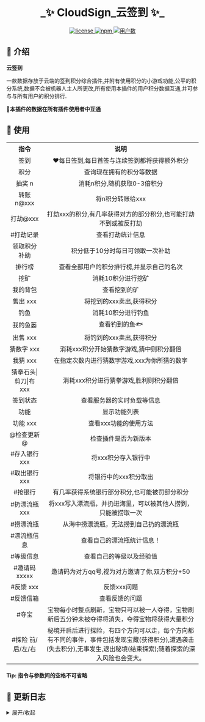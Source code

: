 <h1 align="center">_✨ CloudSign_云签到 ✨_</h1>
<p align="center">
<a href="./LICENSE">
    <img src="https://img.shields.io/github/license/Monarchdos/koishi-plugin-cloudsign.svg" alt="license">
</a>
<a href="https://www.npmjs.com/package/koishi-plugin-cloudsign">
    <img src="https://img.shields.io/npm/v/koishi-plugin-cloudsign?style=flat-square" alt="npm">
</a>
<a href="https://pypi.python.org/pypi/nonebot_plugin_cloudsignx">
    <img src="https://img.shields.io/badge/dynamic/json?url=https%3A%2F%2Fcloudsign.ayfre.com%2Frelation%2Fusernum%2F&query=num&label=%E7%94%A8%E6%88%B7%E6%95%B0&color=%23f37f40" alt="用户数">
</a>
</p>


## 📖 介绍

**云签到**  

一款数据存放于云端的签到积分综合插件,并附有使用积分的小游戏功能,公平的积分系统,数据不会被机器人主人所更改,所有使用本插件的用户积分数据互通,并可参与与所有用户的积分排行.

🎇**本插件的数据在所有插件使用者中互通**

## 🎉 使用

<table> 
  <tr align="center">
    <th> 指令 </th>
    <th> 说明 </th>
  </tr>
  <tr align="center">
    <td> 签到 </td>
    <td> ♥每日签到,每日首签与连续签到都将获得额外积分 </td>
  </tr>
  <tr align="center">
    <td> 积分</td>
    <td> 查询现在拥有的积分等数据 </td>
  </tr>
  <tr align="center">
    <td> 抽奖 n</td>
    <td> 消耗n积分,随机获取0-3倍积分 </td>
  </tr>
  <tr align="center">
    <td> 转账 n@xxx </td>
    <td> 将n积分转账给xxx </td>
  </tr>
    <tr align="center">
    <td> 打劫@xxx </td>
    <td> 打劫xxx的积分,有几率获得对方的部分积分,也可能打劫不到或被反打劫 </td>
  </tr>
  <tr align="center">
    <td> #打劫记录 </td>
    <td> 查看打劫统计信息 </td>
  </tr>
    <tr align="center">
    <td> 领取积分补助 </td>
    <td> 积分低于10分时每日可领取一次补助 </td>
  </tr>
    </tr>
    <tr align="center">
    <td> 排行榜 </td>
    <td> 查看全部用户的积分排行榜,并显示自己的名次 </td>
  </tr>
</tr>
    <tr align="center">
    <td> 挖矿 </td>
    <td> 消耗10积分进行挖矿 </td>
  </tr>
</tr>
    <tr align="center">
    <td> 我的背包 </td>
    <td> 查看挖到的矿 </td>
  </tr>
  <tr align="center">
    <td> 售出 xxx </td>
    <td> 将挖到的xxx卖出,获得积分 </td>
  </tr>
</tr>
    <tr align="center">
    <td> 钓鱼 </td>
    <td> 消耗10积分进行钓鱼 </td>
  </tr>
</tr>
    <tr align="center">
    <td> 我的鱼篓 </td>
    <td> 查看钓到的鱼🐟 </td>
  </tr>
  <tr align="center">
    <td> 出售 xxx </td>
    <td> 将钓到的xxx卖出,获得积分 </td>
  </tr>
  <tr align="center">
    <td> 猜数字 xxx </td>
    <td> 消耗xxx积分开始猜数字游戏,猜中则积分翻倍 </td>
  </tr>
  <tr align="center">
    <td> 我猜 xxx </td>
    <td> 在指定次数内进行猜数字游戏,xxx为你所猜的数字 </td>
  </tr>
  <tr align="center">
    <td> 猜拳石头|剪刀|布 xxx </td>
    <td> 消耗xxx积分进行猜拳游戏,胜利则积分翻倍 </td>
  </tr>
</tr>
    <tr align="center">
    <td> 签到状态 </td>
    <td> 查看服务器的实时负载等信息 </td>
  </tr>
</tr>
    <tr align="center">
    <td> 功能 </td>
    <td> 显示功能列表 </td>
  </tr>
  <tr align="center">
    <td> 功能 xxx </td>
    <td> 查看xxx功能的使用方法 </td>
  </tr>
<tr align="center">
    <td> @检查更新@ </td>
    <td> 检查插件是否为新版本 </td>
  </tr>
<tr align="center">
    <td> #存入银行 xxx </td>
    <td> 将xxx积分存入银行中 </td>
  </tr>
<tr align="center">
    <td> #取出银行 xxx </td>
    <td> 将银行中的xxx积分取出 </td>
  </tr>
<tr align="center">
    <td> #抢银行 </td>
    <td> 有几率获得系统银行部分积分,也可能被罚部分积分 </td>
  </tr>
<tr align="center">
    <td> #扔漂流瓶 xxx </td>
    <td> 将xxx写入漂流瓶，并扔进海里，可以被其他人捞到，只能被捞取一次 </td>
  </tr>
<tr align="center">
    <td> #捞漂流瓶 </td>
    <td> 从海中捞漂流瓶，无法捞到自己扔的漂流瓶 </td>
  </tr>
<tr align="center">
    <td> #漂流瓶信息 </td>
    <td> 查看自己的漂流瓶统计信息！ </td>
  </tr>
<tr align="center">
    <td> #等级信息 </td>
    <td> 查看自己的等级以及经验值 </td>
  </tr>
<tr align="center">
    <td> #邀请码 xxxxx </td>
    <td> 邀请码为对方qq号,视为对方邀请了你,双方积分+50 </td>
  </tr>
<tr align="center">
    <td> #反馈 xxx </td>
    <td> 反馈xxx问题 </td>
  </tr>
<tr align="center">
    <td> #反馈信箱 </td>
    <td> 查看反馈的问题 </td>
  </tr>
<tr align="center">
    <td> #夺宝 </td>
    <td> 宝物每小时整点刷新，宝物只可以被一人夺得，宝物刷新后五分钟未被夺得将消失，夺得宝物将获得大量积分 </td>
  </tr>
<tr align="center">
    <td> #探险 前/后/左/右 </td>
    <td> 秘境开启后进行探险，有四个方向可以走，每个方向都有不同的事件，事件包括发现宝藏(获得积分),遭遇袭击(失去积分),无事发生,退出秘境(结束探索);随着探索的深入风险也会变大。 </td>
  </tr>
</table>

#### Tip: 指令与参数间的空格不可省略

## 📝 更新日志

<details>
<summary>展开/收起</summary>

## **2024-09-19 V1.0.0**

  * Koishi版本发布.

</details>